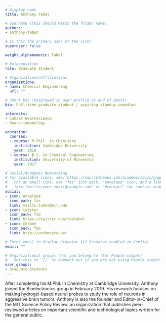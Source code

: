 ```yaml
---
# Display name
title: Anthony Tabet

# Username (this should match the folder name)
authors:
- anthony-tabet

# Is this the primary user of the site?
superuser: false

weight_alphanumeric: Tabet

# Role/position
role: Graduate Student

# Organizations/Affiliations
organizations:
- name: Chemical Engineering
  url: ""

# Short bio (displayed in user profile at end of posts)
bio: Full-time graduate student | aspiring standup comedian

interests:
- Cancer Neuroscience
- Neuro-immunology

education:
  courses:
  - course: M.Phil. in Chemistry
    institution: Cambridge University
    year: 2018
  - course: B.S. in Chemical Engineering
    institution: University of Minnesota
    year: 2017

# Social/Academic Networking
# For available icons, see: https://sourcethemes.com/academic/docs/page-builder/#icons
#   For an email link, use "fas" icon pack, "envelope" icon, and a link in the
#   form "mailto:your-email@example.com" or "#contact" for contact widget.
social:
- icon: envelope
  icon_pack: fas
  link: mailto:tabet@mit.edu
- icon: twitter
  icon_pack: fab
  link: https://twitter.com/thetabet
- icon: chrome
  icon_pack: fab
  link: http://anthonyta.bet

# Enter email to display Gravatar (if Gravatar enabled in Config)
email: ""

# Organizational groups that you belong to (for People widget)
#   Set this to `[]` or comment out if you are not using People widget.
user_groups:
- Graduate Students
---
```


After completing his M.Phil. in Chemistry at Cambridge University, Anthony joined the Bioelectronics group in February 2019. His research focuses on making hydrogel-based neural probes to study the role of neurons in aggressive brain tumors. Anthony is also the founder and Editor-in-Chief of the MIT Science Policy Review, an organization that publishes peer-reviewed articles on important scientific and technological topics written for the general public.
